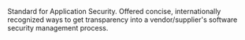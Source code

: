 Standard for Application Security. Offered concise, internationally recognized ways to get transparency into a vendor/supplier's software security management process. 